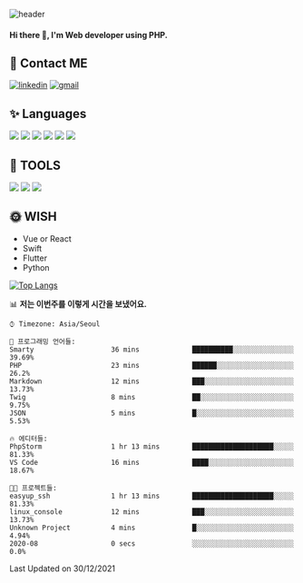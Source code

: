 ![header](https://capsule-render.vercel.app/api?type=waving&color=auto&height=300&section=header&text=EINEE&fontSize=90&animation=twinkling)

#### Hi there 👋, I'm <b>Web developer</b> using PHP. ####

<!--
- 🔭 I’m currently working on Uniwill
- 🌱 I’m currently learning Vue or React or Python.
-->

<!---#### I am PHP developer --->

## 💌 Contact ME ###
[<img src='https://img.shields.io/badge/-EunjiKo-%230A66C2?style=flat-square&logo=LinkedIn&logoColor=white' alt='linkedin'>](https://www.linkedin.com/in/https://www.linkedin.com/in/eunji-ko-00a907164//)  [<img src='https://img.shields.io/badge/-einee214%40gmail.com-%23EA4335?style=flat-square&logo=Gmail&logoColor=white' alt='gmail'>](einee214@gmail.com)  


## ✨ Languages
<img src='https://img.shields.io/badge/-PHP-%23777BB4?style=for-the-badge&logo=PHP&logoColor=white'> <img src='https://img.shields.io/badge/-Laravel-%23FF2D20?style=for-the-badge&logo=Laravel&logoColor=white'> <img src='https://img.shields.io/badge/Jquery-%230769AD?style=for-the-badge&logo=Jquery&logoColor=white'> <img src='https://img.shields.io/badge/CSS3-%231572B6?style=for-the-badge&logo=CSS3&logoColor=white'> <img src='https://img.shields.io/badge/Bootstrap-%237952B3?style=for-the-badge&logo=Bootstrap&logoColor=white' > <img src='https://img.shields.io/badge/MySQL-%234479A1?style=for-the-badge&logo=MySQL&logoColor=white' >

## 🌷 TOOLS
<img src='https://img.shields.io/badge/PHPSTORM-%23000000?style=for-the-badge&logo=PhpStorm&logoColor=white' > <img src='https://img.shields.io/badge/GitLab-%23FCA121?style=for-the-badge&logo=GitLab&logoColor=white' > <img src='https://img.shields.io/badge/GitHub-%23181717?style=for-the-badge&logo=GitHub&logoColor=white'>


## 🌞 WISH
- Vue or React
- Swift
- Flutter
- Python


[![Top Langs](https://github-readme-stats.vercel.app/api/top-langs/?username=ein214&layout=compact)](https://github.com/anuraghazra/github-readme-stats)

<!--START_SECTION:waka-->
📊 **저는 이번주를 이렇게 시간을 보냈어요.** 

```text
⌚︎ Timezone: Asia/Seoul

💬 프로그래밍 언어들: 
Smarty                   36 mins             ██████████░░░░░░░░░░░░░░░   39.69% 
PHP                      23 mins             ██████░░░░░░░░░░░░░░░░░░░   26.2% 
Markdown                 12 mins             ███░░░░░░░░░░░░░░░░░░░░░░   13.73% 
Twig                     8 mins              ██░░░░░░░░░░░░░░░░░░░░░░░   9.75% 
JSON                     5 mins              █░░░░░░░░░░░░░░░░░░░░░░░░   5.53%

🔥 에디터들: 
PhpStorm                 1 hr 13 mins        ████████████████████░░░░░   81.33% 
VS Code                  16 mins             ████░░░░░░░░░░░░░░░░░░░░░   18.67%

🐱‍💻 프로젝트들: 
easyup_ssh               1 hr 13 mins        ████████████████████░░░░░   81.33% 
linux_console            12 mins             ███░░░░░░░░░░░░░░░░░░░░░░   13.73% 
Unknown Project          4 mins              █░░░░░░░░░░░░░░░░░░░░░░░░   4.94% 
2020-08                  0 secs              ░░░░░░░░░░░░░░░░░░░░░░░░░   0.0%

```


 Last Updated on 30/12/2021
<!--END_SECTION:waka-->

<!---![GitHub stats](https://github-readme-stats.vercel.app/api?username=ein214&show_icons=true&theme=dracula)  --->



